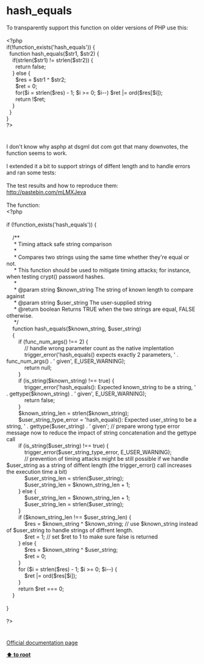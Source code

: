 # hash_equals




<div class="phpcode"><span class="html">
To transparently support this function on older versions of PHP use this:<br><br><span class="default">&lt;?php<br></span><span class="keyword">if(!</span><span class="default">function_exists</span><span class="keyword">(</span><span class="string">&apos;hash_equals&apos;</span><span class="keyword">)) {<br>&#xA0; function </span><span class="default">hash_equals</span><span class="keyword">(</span><span class="default">$str1</span><span class="keyword">, </span><span class="default">$str2</span><span class="keyword">) {<br>&#xA0; &#xA0; if(</span><span class="default">strlen</span><span class="keyword">(</span><span class="default">$str1</span><span class="keyword">) != </span><span class="default">strlen</span><span class="keyword">(</span><span class="default">$str2</span><span class="keyword">)) {<br>&#xA0; &#xA0; &#xA0; return </span><span class="default">false</span><span class="keyword">;<br>&#xA0; &#xA0; } else {<br>&#xA0; &#xA0; &#xA0; </span><span class="default">$res </span><span class="keyword">= </span><span class="default">$str1 </span><span class="keyword">^ </span><span class="default">$str2</span><span class="keyword">;<br>&#xA0; &#xA0; &#xA0; </span><span class="default">$ret </span><span class="keyword">= </span><span class="default">0</span><span class="keyword">;<br>&#xA0; &#xA0; &#xA0; for(</span><span class="default">$i </span><span class="keyword">= </span><span class="default">strlen</span><span class="keyword">(</span><span class="default">$res</span><span class="keyword">) - </span><span class="default">1</span><span class="keyword">; </span><span class="default">$i </span><span class="keyword">&gt;= </span><span class="default">0</span><span class="keyword">; </span><span class="default">$i</span><span class="keyword">--) </span><span class="default">$ret </span><span class="keyword">|= </span><span class="default">ord</span><span class="keyword">(</span><span class="default">$res</span><span class="keyword">[</span><span class="default">$i</span><span class="keyword">]);<br>&#xA0; &#xA0; &#xA0; return !</span><span class="default">$ret</span><span class="keyword">;<br>&#xA0; &#xA0; }<br>&#xA0; }<br>}<br></span><span class="default">?&gt;</span>
</span>
</div>
  

#


<div class="phpcode"><span class="html">
I don&apos;t know why asphp at dsgml dot com got that many downvotes, the function seems to work.<br><br>I extended it a bit to support strings of diffent length and to handle errors and ran some tests:<br><br>The test results and how to reproduce them: <a href="http://pastebin.com/mLMXJeva" rel="nofollow" target="_blank">http://pastebin.com/mLMXJeva</a><br><br>The function:<br><span class="default">&lt;?php<br><br></span><span class="keyword">if (!</span><span class="default">function_exists</span><span class="keyword">(</span><span class="string">&apos;hash_equals&apos;</span><span class="keyword">)) {<br><br>&#xA0; &#xA0; </span><span class="comment">/**<br>&#xA0; &#xA0;&#xA0; * Timing attack safe string comparison<br>&#xA0; &#xA0;&#xA0; * <br>&#xA0; &#xA0;&#xA0; * Compares two strings using the same time whether they&apos;re equal or not.<br>&#xA0; &#xA0;&#xA0; * This function should be used to mitigate timing attacks; for instance, when testing crypt() password hashes.<br>&#xA0; &#xA0;&#xA0; * <br>&#xA0; &#xA0;&#xA0; * @param string $known_string The string of known length to compare against<br>&#xA0; &#xA0;&#xA0; * @param string $user_string The user-supplied string<br>&#xA0; &#xA0;&#xA0; * @return boolean Returns TRUE when the two strings are equal, FALSE otherwise.<br>&#xA0; &#xA0;&#xA0; */<br>&#xA0; &#xA0; </span><span class="keyword">function </span><span class="default">hash_equals</span><span class="keyword">(</span><span class="default">$known_string</span><span class="keyword">, </span><span class="default">$user_string</span><span class="keyword">)<br>&#xA0; &#xA0; {<br>&#xA0; &#xA0; &#xA0; &#xA0; if (</span><span class="default">func_num_args</span><span class="keyword">() !== </span><span class="default">2</span><span class="keyword">) {<br>&#xA0; &#xA0; &#xA0; &#xA0; &#xA0; &#xA0; </span><span class="comment">// handle wrong parameter count as the native implentation<br>&#xA0; &#xA0; &#xA0; &#xA0; &#xA0; &#xA0; </span><span class="default">trigger_error</span><span class="keyword">(</span><span class="string">&apos;hash_equals() expects exactly 2 parameters, &apos; </span><span class="keyword">. </span><span class="default">func_num_args</span><span class="keyword">() . </span><span class="string">&apos; given&apos;</span><span class="keyword">, </span><span class="default">E_USER_WARNING</span><span class="keyword">);<br>&#xA0; &#xA0; &#xA0; &#xA0; &#xA0; &#xA0; return </span><span class="default">null</span><span class="keyword">;<br>&#xA0; &#xA0; &#xA0; &#xA0; }<br>&#xA0; &#xA0; &#xA0; &#xA0; if (</span><span class="default">is_string</span><span class="keyword">(</span><span class="default">$known_string</span><span class="keyword">) !== </span><span class="default">true</span><span class="keyword">) {<br>&#xA0; &#xA0; &#xA0; &#xA0; &#xA0; &#xA0; </span><span class="default">trigger_error</span><span class="keyword">(</span><span class="string">&apos;hash_equals(): Expected known_string to be a string, &apos; </span><span class="keyword">. </span><span class="default">gettype</span><span class="keyword">(</span><span class="default">$known_string</span><span class="keyword">) . </span><span class="string">&apos; given&apos;</span><span class="keyword">, </span><span class="default">E_USER_WARNING</span><span class="keyword">);<br>&#xA0; &#xA0; &#xA0; &#xA0; &#xA0; &#xA0; return </span><span class="default">false</span><span class="keyword">;<br>&#xA0; &#xA0; &#xA0; &#xA0; }<br>&#xA0; &#xA0; &#xA0; &#xA0; </span><span class="default">$known_string_len </span><span class="keyword">= </span><span class="default">strlen</span><span class="keyword">(</span><span class="default">$known_string</span><span class="keyword">);<br>&#xA0; &#xA0; &#xA0; &#xA0; </span><span class="default">$user_string_type_error </span><span class="keyword">= </span><span class="string">&apos;hash_equals(): Expected user_string to be a string, &apos; </span><span class="keyword">. </span><span class="default">gettype</span><span class="keyword">(</span><span class="default">$user_string</span><span class="keyword">) . </span><span class="string">&apos; given&apos;</span><span class="keyword">; </span><span class="comment">// prepare wrong type error message now to reduce the impact of string concatenation and the gettype call<br>&#xA0; &#xA0; &#xA0; &#xA0; </span><span class="keyword">if (</span><span class="default">is_string</span><span class="keyword">(</span><span class="default">$user_string</span><span class="keyword">) !== </span><span class="default">true</span><span class="keyword">) {<br>&#xA0; &#xA0; &#xA0; &#xA0; &#xA0; &#xA0; </span><span class="default">trigger_error</span><span class="keyword">(</span><span class="default">$user_string_type_error</span><span class="keyword">, </span><span class="default">E_USER_WARNING</span><span class="keyword">);<br>&#xA0; &#xA0; &#xA0; &#xA0; &#xA0; &#xA0; </span><span class="comment">// prevention of timing attacks might be still possible if we handle $user_string as a string of diffent length (the trigger_error() call increases the execution time a bit)<br>&#xA0; &#xA0; &#xA0; &#xA0; &#xA0; &#xA0; </span><span class="default">$user_string_len </span><span class="keyword">= </span><span class="default">strlen</span><span class="keyword">(</span><span class="default">$user_string</span><span class="keyword">);<br>&#xA0; &#xA0; &#xA0; &#xA0; &#xA0; &#xA0; </span><span class="default">$user_string_len </span><span class="keyword">= </span><span class="default">$known_string_len </span><span class="keyword">+ </span><span class="default">1</span><span class="keyword">;<br>&#xA0; &#xA0; &#xA0; &#xA0; } else {<br>&#xA0; &#xA0; &#xA0; &#xA0; &#xA0; &#xA0; </span><span class="default">$user_string_len </span><span class="keyword">= </span><span class="default">$known_string_len </span><span class="keyword">+ </span><span class="default">1</span><span class="keyword">;<br>&#xA0; &#xA0; &#xA0; &#xA0; &#xA0; &#xA0; </span><span class="default">$user_string_len </span><span class="keyword">= </span><span class="default">strlen</span><span class="keyword">(</span><span class="default">$user_string</span><span class="keyword">);<br>&#xA0; &#xA0; &#xA0; &#xA0; }<br>&#xA0; &#xA0; &#xA0; &#xA0; if (</span><span class="default">$known_string_len </span><span class="keyword">!== </span><span class="default">$user_string_len</span><span class="keyword">) {<br>&#xA0; &#xA0; &#xA0; &#xA0; &#xA0; &#xA0; </span><span class="default">$res </span><span class="keyword">= </span><span class="default">$known_string </span><span class="keyword">^ </span><span class="default">$known_string</span><span class="keyword">; </span><span class="comment">// use $known_string instead of $user_string to handle strings of diffrent length.<br>&#xA0; &#xA0; &#xA0; &#xA0; &#xA0; &#xA0; </span><span class="default">$ret </span><span class="keyword">= </span><span class="default">1</span><span class="keyword">; </span><span class="comment">// set $ret to 1 to make sure false is returned<br>&#xA0; &#xA0; &#xA0; &#xA0; </span><span class="keyword">} else {<br>&#xA0; &#xA0; &#xA0; &#xA0; &#xA0; &#xA0; </span><span class="default">$res </span><span class="keyword">= </span><span class="default">$known_string </span><span class="keyword">^ </span><span class="default">$user_string</span><span class="keyword">;<br>&#xA0; &#xA0; &#xA0; &#xA0; &#xA0; &#xA0; </span><span class="default">$ret </span><span class="keyword">= </span><span class="default">0</span><span class="keyword">;<br>&#xA0; &#xA0; &#xA0; &#xA0; }<br>&#xA0; &#xA0; &#xA0; &#xA0; for (</span><span class="default">$i </span><span class="keyword">= </span><span class="default">strlen</span><span class="keyword">(</span><span class="default">$res</span><span class="keyword">) - </span><span class="default">1</span><span class="keyword">; </span><span class="default">$i </span><span class="keyword">&gt;= </span><span class="default">0</span><span class="keyword">; </span><span class="default">$i</span><span class="keyword">--) {<br>&#xA0; &#xA0; &#xA0; &#xA0; &#xA0; &#xA0; </span><span class="default">$ret </span><span class="keyword">|= </span><span class="default">ord</span><span class="keyword">(</span><span class="default">$res</span><span class="keyword">[</span><span class="default">$i</span><span class="keyword">]);<br>&#xA0; &#xA0; &#xA0; &#xA0; }<br>&#xA0; &#xA0; &#xA0; &#xA0; return </span><span class="default">$ret </span><span class="keyword">=== </span><span class="default">0</span><span class="keyword">;<br>&#xA0; &#xA0; }<br><br>}<br><br></span><span class="default">?&gt;</span>
</span>
</div>
  

#

[Official documentation page](https://www.php.net/manual/en/function.hash-equals.php)

**[⬆ to root](/)**